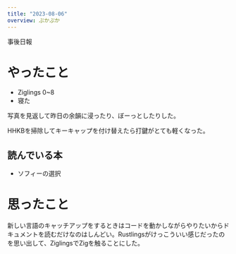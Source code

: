 ```yaml
---
title: "2023-08-06"
overview: ぷかぷか
---
```


事後日報

# やったこと

- Ziglings 0~8
- 寝た

写真を見返して昨日の余韻に浸ったり、ぼーっとしたりした。

HHKBを掃除してキーキャップを付け替えたら打鍵がとても軽くなった。

## 読んでいる本

- ソフィーの選択

# 思ったこと

新しい言語のキャッチアップをするときはコードを動かしながらやりたいからドキュメントを読むだけなのはしんどい。Rustlingsがけっこういい感じだったのを思い出して、ZiglingsでZigを触ることにした。
